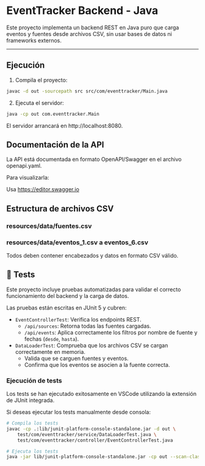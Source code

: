 # EventTracker Backend - Java

Este proyecto implementa un backend REST en Java puro que carga eventos y fuentes desde archivos CSV, sin usar bases de datos ni frameworks externos.

---

## Ejecución

1. Compila el proyecto:

```bash
javac -d out -sourcepath src src/com/eventtracker/Main.java
```

2. Ejecuta el servidor:

```bash
java -cp out com.eventtracker.Main
```

El servidor arrancará en http://localhost:8080.


## Documentación de la API

La API está documentada en formato OpenAPI/Swagger en el archivo openapi.yaml.

Para visualizarla:

Usa https://editor.swagger.io

## Estructura de archivos CSV

### resources/data/fuentes.csv

### resources/data/eventos_1.csv a eventos_6.csv

Todos deben contener encabezados y datos en formato CSV válido.

## 🧪 Tests

Este proyecto incluye pruebas automatizadas para validar el correcto funcionamiento del backend y la carga de datos.

Las pruebas están escritas en JUnit 5 y cubren:

- `EventControllerTest`: Verifica los endpoints REST.
  - `/api/sources`: Retorna todas las fuentes cargadas.
  - `/api/events`: Aplica correctamente los filtros por nombre de fuente y fechas (`desde`, `hasta`).
- `DataLoaderTest`: Comprueba que los archivos CSV se cargan correctamente en memoria.
  - Valida que se carguen fuentes y eventos.
  - Confirma que los eventos se asocien a la fuente correcta.

### Ejecución de tests

Los tests se han ejecutado exitosamente en VSCode utilizando la extensión de JUnit integrada.

Si deseas ejecutar los tests manualmente desde consola:

```bash
# Compila los tests
javac -cp .:lib/junit-platform-console-standalone.jar -d out \
    test/com/eventtracker/service/DataLoaderTest.java \
    test/com/eventtracker/controller/EventControllerTest.java

# Ejecuta los tests
java -jar lib/junit-platform-console-standalone.jar -cp out --scan-classpath
